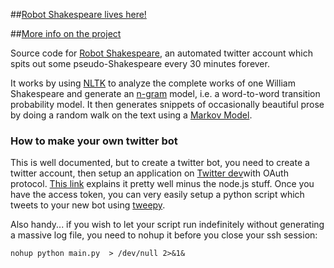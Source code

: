 ##[Robot Shakespeare lives here!](http://www.twitter.com/RobotShakespear)

##[More info on the project](http://www.genekogan.com/works/robot-shakespeare.html)

Source code for [Robot Shakespeare](http://www.twitter.com/RobotShakespear), an automated twitter account which spits out some pseudo-Shakespeare every 30 minutes forever. 

It works by using [NLTK](http://nltk.org) to analyze the complete works of one William Shakespeare and generate an [n-gram](http://en.wikipedia.org/wiki/N-gram) model, i.e. a word-to-word transition probability model. It then generates snippets of occasionally beautiful prose by doing a random walk on the text using a [Markov Model](http://en.wikipedia.org/wiki/Markov_model).

### How to make your own twitter bot

This is well documented, but to create a twitter bot, you need to create a twitter account, then setup an application on [Twitter dev](http://dev.twitter.com)with OAuth protocol. [This link](http://www.apcoder.com/2013/10/03/twitter-bot-20-minutes-node-js/) explains it pretty well minus the node.js stuff. Once you have the access token, you can very easily setup a python script which tweets to your new bot using [tweepy](https://github.com/tweepy/tweepy).

Also handy... if you wish to let your script run indefinitely without generating a massive log file, you need to nohup it before you close your ssh session:
	
	nohup python main.py  > /dev/null 2>&1&
